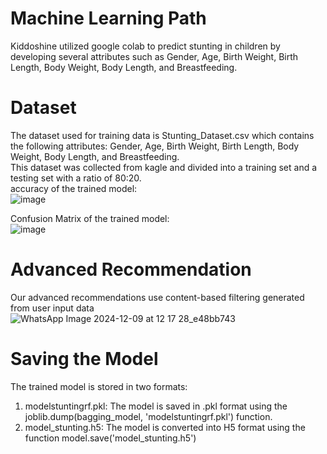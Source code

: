 # Machine Learning Path
Kiddoshine utilized google colab to predict stunting in children by developing several attributes such as Gender, Age, Birth Weight, Birth Length, Body Weight, Body Length, and Breastfeeding. <br>

# Dataset
The dataset used for training data is Stunting_Dataset.csv which contains the following attributes: Gender, Age, Birth Weight, Birth Length, Body Weight, Body Length, and Breastfeeding.<br>
This dataset was collected from kagle and divided into a training set and a testing set with a ratio of 80:20.<br>
accuracy of the trained model: <br>
![image](https://github.com/user-attachments/assets/256e1446-72e2-4d1a-963b-3b4300147edd)


Confusion Matrix of the trained model: <br>
![image](https://github.com/user-attachments/assets/26dffc64-e2e9-4b06-8df3-5adc755109ef) 



# Advanced Recommendation
Our advanced recommendations use content-based filtering generated from user input data<br>
![WhatsApp Image 2024-12-09 at 12 17 28_e48bb743](https://github.com/user-attachments/assets/5231f9ee-13ca-4d37-b613-6bf9fdb045e4)

# Saving the Model
The trained model is stored in two formats:<br>
1. modelstuntingrf.pkl: The model is saved in .pkl format using the joblib.dump(bagging_model, 'modelstuntingrf.pkl') function.<br>
2. model_stunting.h5: The model is converted into H5 format using the function model.save('model_stunting.h5') <br>





